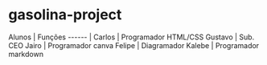 # gasolina-project

Alunos | Funções
------ |
Carlos | Programador HTML/CSS
Gustavo | Sub. CEO
Jairo | Programador canva
Felipe | Diagramador
Kalebe | Programador markdown


